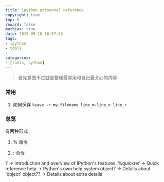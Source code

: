 ```yaml
---
title: ipython personnal reference
copyright: true
top: 0
reward: false
mathjax: true
date: 2019-09-10 16:57:52
tags: 
- ipython
- tools
- 
categories:
- [tools, python]
---
```


> 首先意图不过就是整理最常用和自己最关心的内容


### 常用

1. 如何保存
`%save -r my-filename line_m-line_n line_r`


### 总览

有两种形式
1. % 命令

2. : 命令

? -> Introduction and overview of IPython's features.
%quickref -> Quick reference
help -> Python's own help system
object? -> Details about 'object'
object?? -> Details about extra details

